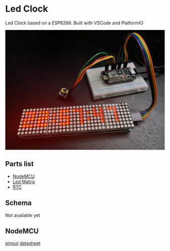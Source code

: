 # Led Clock
Led Clock based on a ESP8266. Built with VSCode and PlatformIO

![Led Clock](/docs/image.png)

## Parts list
- [NodeMCU](https://www.amazon.nl/AZDelivery-NodeMCU-Development-compatibel-Inclusief/dp/B0754LZ73Z/ref=sr_1_10?keywords=azdelivery+nodemcu&qid=1669240572&qu=eyJxc2MiOiIwLjAwIiwicXNhIjoiMC4wMCIsInFzcCI6IjAuMDAifQ%3D%3D&sprefix=azdelivery+node%2Caps%2C93&sr=8-10)
- [Led Matrix](https://www.amazon.nl/dp/B079HVW652/ref=pe_28126711_487102941_TE_SCE_dp_1?th=1)
- [RTC](https://www.amazon.nl/Precision-real-time-geheugenmodule-Arduino-Raspberry/dp/B07Y6B6VSC/ref=pd_rhf_d_ee_s_pd_sbs_rvi_sccl_1_1/258-9080716-9475458?pd_rd_w=CEW3w&content-id=amzn1.sym.8400a038-7c78-483d-b337-e3aa11c6dd2e&pf_rd_p=8400a038-7c78-483d-b337-e3aa11c6dd2e&pf_rd_r=7EFECAR8HP0EFN4PZ61Z&pd_rd_wg=q6hkZ&pd_rd_r=dc899db3-936a-4b26-b3ff-8e61ef79fd44&pd_rd_i=B07Y6B6VSC&psc=1)

## Schema
Not available yet

## NodeMCU
[pinout](https://cdn.shopify.com/s/files/1/1509/1638/files/NodeMCU_LUA_Amica_V2_Pinout_Diagram.pdf?14596320546790113351)
[datasheet](https://cdn.shopify.com/s/files/1/1509/1638/files/NodeMCU_LUA_Amica_V2_Modul_mit_ESP8266_12E_Datenblatt.pdf?10729131952355562192)
